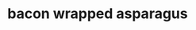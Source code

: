 ---
servings:
notes: Cut sauce in half for 2 servings
directions: |-
  * Preheat oven to 400
  * Divide asparagus into bundles of 3-4 spears wrap each in a slice of bacon
  * Melt butter in saucepan
  * Add remaining ingredients and bring to a boil
  * Pour mix over bundles and bake until bacon looks done
ingredients: |-
  * asparagus
  * bacon
  * stick of butter
  * 1/2 c. brown sugar
  * 1 tbs soy sauce
  * 1/2tsp garlic salt
  * 1/4 tsp black pepper
rating: 5
ease: intermediate
category: side dish
subcategory: vegetable
href:
totalTime: 30 mins
cookTime: 20 mins
prepTime: 10 mins
title: bacon wrapped asparagus
path: /bacon-wrapped-asparagus
---